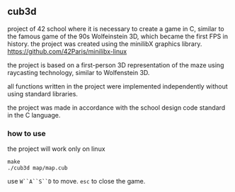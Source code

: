 ## cub3d

project of 42 school where it is necessary to create a game in C, similar to the famous game of the 90s Wolfeinstein 3D, which became the first FPS in history. the project was created using the minilibX graphics library. https://github.com/42Paris/minilibx-linux

the project is based on a first-person 3D representation of the maze using raycasting technology, similar to Wolfenstein 3D.

all functions written in the project were implemented independently without using standard libraries.

the project was made in accordance with the school design code standard in the C language.

<!-- ![](.gif) // add here gif -->

### how to use
the project will work only on linux
```
make
./cub3d map/map.cub
```
use `W``A``S``D` to move. ``esc`` to close the game.
